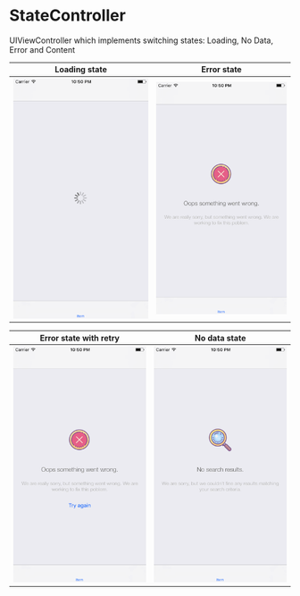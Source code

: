 # StateController
UIViewController which implements switching states: Loading, No Data, Error and Content

| Loading state | Error state |
| --- | --- |
| ![](Assets/1.png) | ![](Assets/2.png) |

| Error state with retry | No data state |
| --- | --- |
| ![](Assets/4.png) | ![](Assets/3.png) |